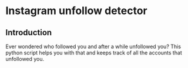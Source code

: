 # Instagram unfollow detector

## Introduction

Ever wondered who followed you and after a while unfollowed you? This python script helps you with that and keeps track of all the accounts that unfollowed you.